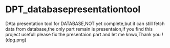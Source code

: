 # DPT_databasepresentationtool
DAta presentation tool for DATABASE,NOT yet complete,but it can still fetch data from database,the only part remain is presentaion,if you find this project usefull please fix the presentaion part and let me knwo,Thank you
!(dpg.png)
